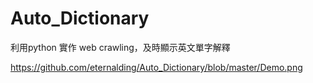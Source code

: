 # Auto_Dictionary
利用python 實作 web crawling，及時顯示英文單字解釋

https://github.com/eternalding/Auto_Dictionary/blob/master/Demo.png
